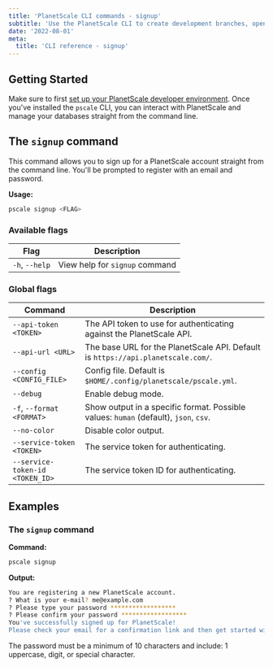 ```yaml
---
title: 'PlanetScale CLI commands - signup'
subtitle: 'Use the PlanetScale CLI to create development branches, open deploy requests, and make non-blocking schema changes directly from your terminal.'
date: '2022-08-01'
meta:
  title: 'CLI reference - signup'
---
```


## Getting Started

Make sure to first [set up your PlanetScale developer environment](/docs/concepts/planetscale-environment-setup). Once you've installed the `pscale` CLI, you can interact with PlanetScale and manage your databases straight from the command line.

## The `signup` command

This command allows you to sign up for a PlanetScale account straight from the command line. You'll be prompted to register with an email and password.

**Usage:**

```bash
pscale signup <FLAG>
```

### Available flags

| **Flag**       | **Description**                |
| -------------- | ------------------------------ |
| `-h`, `--help` | View help for `signup` command |

### Global flags

| **Command**                     | **Description**                                                                      |
| ------------------------------- | ------------------------------------------------------------------------------------ |
| `--api-token <TOKEN>`           | The API token to use for authenticating against the PlanetScale API.                 |
| `--api-url <URL>`               | The base URL for the PlanetScale API. Default is `https://api.planetscale.com/`.     |
| `--config <CONFIG_FILE>`        | Config file. Default is `$HOME/.config/planetscale/pscale.yml`.                      |
| `--debug`                       | Enable debug mode.                                                                   |
| `-f`, `--format <FORMAT>`       | Show output in a specific format. Possible values: `human` (default), `json`, `csv`. |
| `--no-color`                    | Disable color output.                                                                |
| `--service-token <TOKEN>`       | The service token for authenticating.                                                |
| `--service-token-id <TOKEN_ID>` | The service token ID for authenticating.                                             |

## Examples

### The `signup` command

**Command:**

```bash
pscale signup
```

**Output:**

```bash
You are registering a new PlanetScale account.
? What is your e-mail? me@example.com
? Please type your password ******************
? Please confirm your password ******************
You've successfully signed up for PlanetScale!
Please check your email for a confirmation link and then get started with `pscale auth login`.
```

The password must be a minimum of 10 characters and include: 1 uppercase, digit, or special character.
